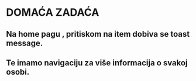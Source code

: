 # DOMAĆA ZADAĆA

## Na home pagu , pritiskom na item dobiva se toast message.
## Te imamo navigaciju za više informacija o svakoj osobi.